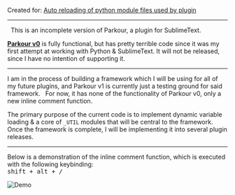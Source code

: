 Created for: [Auto reloading of python module files used by plugin](https://forum.sublimetext.com/t/auto-reloading-of-python-module-files-used-by-plugin/5321)
&nbsp;

-----

&nbsp;
This is an incomplete version of Parkour, a plugin for SublimeText.

__[Parkour v0](https://github.com/Enteleform/Presentations/tree/master/Writing%20Your%20Own%20Sublime%20Text%20Plugins/2015-05-26#parkour)__ is fully functional, but has pretty terrible code since it was my first attempt at working with Python & SublimeText.
It will not be released, since I have no intention of supporting it.

-----

I am in the process of building a framework which I will be using for all of my future plugins, and Parkour v1 is currently just a testing ground for said framework. &nbsp; For now, it has none of the functionality of Parkour v0, only a new inline comment function.

The primary purpose of the current code is to implement dynamic variable loading & a core of `_UTIL` modules that will be central to the framework. &nbsp; Once the framework is complete, I will be implementing it into several plugin releases.

-----

Below is a demonstration of the inline comment function, which is executed with the following keybinding:  
<kbd>shift + alt + /</kbd>

![Demo](https://raw.githubusercontent.com/Enteleform/ST_Parkour/master/Inline%20Comment%20Demo.gif)
